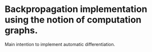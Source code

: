 # Backpropagation implementation using the notion of computation graphs. 
Main intention to implement automatic differentiation. 
